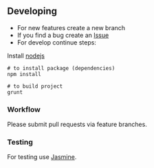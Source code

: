## Developing
- For new features create a new branch
- If you find a bug create an [Issue](https://guides.github.com/features/issues/)
- For develop continue steps:

Install [nodejs](https://nodejs.org/en/)
```
# to install package (dependencies)
npm install

# to build project
grunt
```

### Workflow
Please submit pull requests via feature branches.

### Testing
For testing use [Jasmine](http://jasmine.github.io/edge/introduction.html).
